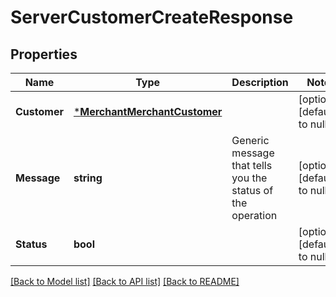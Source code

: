 # ServerCustomerCreateResponse

## Properties
Name | Type | Description | Notes
------------ | ------------- | ------------- | -------------
**Customer** | [***MerchantMerchantCustomer**](merchant.MerchantCustomer.md) |  | [optional] [default to null]
**Message** | **string** | Generic message that tells you the status of the operation | [optional] [default to null]
**Status** | **bool** |  | [optional] [default to null]

[[Back to Model list]](../README.md#documentation-for-models) [[Back to API list]](../README.md#documentation-for-api-endpoints) [[Back to README]](../README.md)

